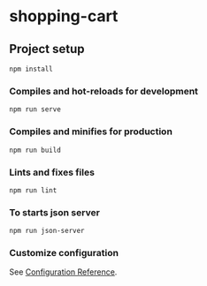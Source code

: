 # shopping-cart

## Project setup
```
npm install
```

### Compiles and hot-reloads for development
```
npm run serve
```

### Compiles and minifies for production
```
npm run build
```

### Lints and fixes files
```
npm run lint
```

### To starts json server
```
npm run json-server
```

### Customize configuration
See [Configuration Reference](https://cli.vuejs.org/config/).
